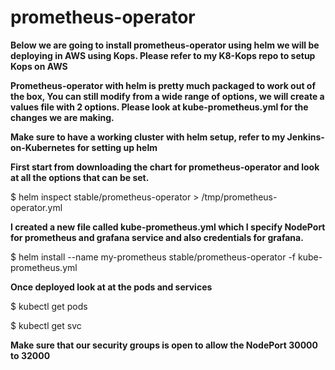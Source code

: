 # prometheus-operator

**Below we are going to install prometheus-operator using helm we will be deploying in AWS using Kops. Please refer to my K8-Kops repo to setup Kops on AWS**

**Prometheus-operator with helm is pretty much packaged to work out of the box, You can still modify from a wide range of options, we will create a values file with 2 options. Please look at kube-prometheus.yml for the changes we are making.**

**Make sure to have a working cluster with helm setup, refer to my Jenkins-on-Kubernetes for setting up helm**

**First start from downloading the chart for prometheus-operator and look at all the options that can be set.**

$ helm inspect stable/prometheus-operator > /tmp/prometheus-operator.yml

**I created a new file called kube-prometheus.yml which I specify NodePort for prometheus and grafana service and also credentials for grafana.**

$ helm install --name my-prometheus stable/prometheus-operator -f kube-prometheus.yml

**Once deployed look at at the pods and services**

$ kubectl get pods

$ kubectl get svc

**Make sure that our security groups is open to allow the NodePort 30000 to 32000**
